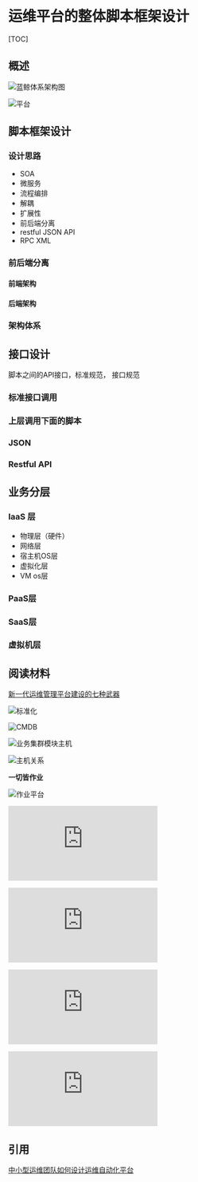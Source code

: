 # 运维平台的整体脚本框架设计

[TOC]

## 概述


![蓝鲸体系架构图](http://bk.tencent.com/document/static/images/bk/bkIntroduction/allView.png)

![平台](http://blog.shurenyun.com/content/images/2016/05/----------------20160019.jpg)


## 脚本框架设计

### 设计思路

 * SOA
 * 微服务
 * 流程编排
 * 解耦
 * 扩展性
 * 前后端分离
 * restful JSON API
 * RPC XML

### 前后端分离


#### 前端架构

#### 后端架构


### 架构体系


## 接口设计

脚本之间的API接口，标准规范， 接口规范

### 标准接口调用


### 上层调用下面的脚本


### JSON

### Restful API


## 业务分层


### IaaS 层
* 物理层（硬件）
* 网络层
* 宿主机OS层
* 虚拟化层
* VM os层

### PaaS层

### SaaS层

### 虚拟机层



## 阅读材料

[新一代运维管理平台建设的七种武器](http://www.yunweipai.com/archives/23945.html)


![标准化](http://tektea-img.b0.upaiyun.com/blog/2017/11/110.jpg)


![CMDB](http://tektea-img.b0.upaiyun.com/blog/2017/11/25.jpg)


![业务集群模块主机](http://tektea-img.b0.upaiyun.com/blog/2017/11/33.jpg)


![主机关系](http://tektea-img.b0.upaiyun.com/blog/2017/11/43.jpg)


**一切皆作业**

![作业平台](http://tektea-img.b0.upaiyun.com/blog/2017/11/53.jpg)


![在 Facebook，我是这样做运维的](http://www.yunweipai.com/archives/23957.html)


![游戏运维的最佳实践：搜狐畅游自动化运维之旅！](http://www.yunweipai.com/archives/21912.html)


![顺丰全栈资源下的自动化运维灵魂](http://www.yunweipai.com/archives/24437.html)


![SRE，DevOps，PE的运维本质和价值都是为产品和业务服务](http://www.yunweipai.com/archives/14621.html)

## 引用

[中小型运维团队如何设计运维自动化平台](http://www.yunweipai.com/archives/23930.html)

[]()

[]()

[]()


[]()

[]()

[]()

[]()


